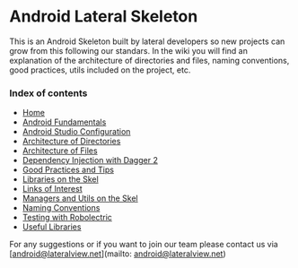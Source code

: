 # Android Lateral Skeleton

This is an Android Skeleton built by lateral developers so new projects can grow from this following our standars. In the wiki you will find an explanation of the architecture of directories and files, naming conventions, good practices, utils included on the project, etc.

### Index of contents

- [Home](../../wiki)
- [Android Fundamentals](../../wiki/Android-Fundamentals)
- [Android Studio Configuration](../../wiki/Android-Studio-Configuration)
- [Architecture of Directories](../../wiki/Architecture-of-Directories)
- [Architecture of Files](../../wiki/Architecture-of-Files)
- [Dependency Injection with Dagger 2](../../wiki/Dependency-injection-with-Dagger-2)
- [Good Practices and Tips](../../wiki/Good-Practices-and-Tips)
- [Libraries on the Skel](../../wiki/Libraries-on-the-Skel)
- [Links of Interest](../../wiki/Links-of-Interest)
- [Managers and Utils on the Skel](../../wiki/Managers-and-Utils-on-the-Skel)
- [Naming Conventions](../../wiki/Naming-Conventions)
- [Testing with Robolectric](../../wiki/Testing-with-Robolectric)
- [Useful Libraries](../../wiki/Useful-Libraries)

For any suggestions or if you want to join our team please contact us via [android@lateralview.net](mailto: android@lateralview.net)

